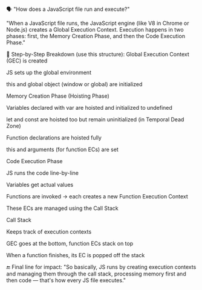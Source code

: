 
🗣️ "How does a JavaScript file run and execute?"

"When a JavaScript file runs, the JavaScript engine (like V8 in Chrome or Node.js) creates a Global Execution Context. Execution happens in two phases: first, the Memory Creation Phase, and then the Code Execution Phase."

🔹 Step-by-Step Breakdown (use this structure):
Global Execution Context (GEC) is created

JS sets up the global environment

this and global object (window or global) are initialized

Memory Creation Phase (Hoisting Phase)

Variables declared with var are hoisted and initialized to undefined

let and const are hoisted too but remain uninitialized (in Temporal Dead Zone)

Function declarations are hoisted fully

this and arguments (for function ECs) are set

Code Execution Phase

JS runs the code line-by-line

Variables get actual values

Functions are invoked → each creates a new Function Execution Context

These ECs are managed using the Call Stack

Call Stack

Keeps track of execution contexts

GEC goes at the bottom, function ECs stack on top

When a function finishes, its EC is popped off the stack

🔚 Final line for impact:
"So basically, JS runs by creating execution contexts and managing them through the call stack, processing memory first and then code — that's how every JS file executes."

